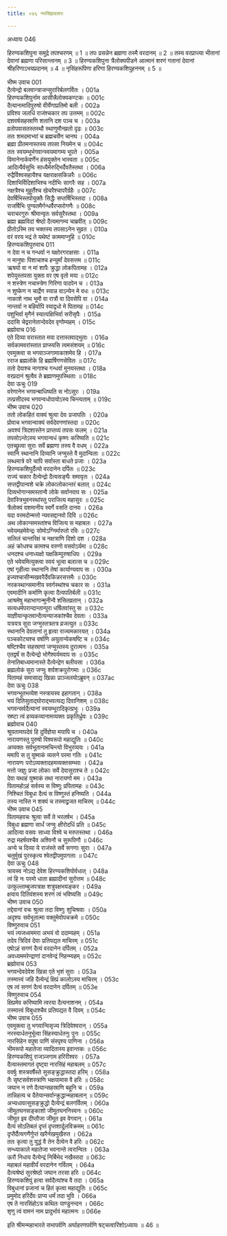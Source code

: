 ```yaml
---
title: ०४६ नरसिंहावतारः

---
```

अध्यायः 046

हिरण्यकशिपुना समुद्रे तपश्चरणम् ॥ 1 ॥ तपः प्रसन्नेन ब्रह्मणा तस्मै वरदानम् ॥ 2 ॥ तस्य वरप्राप्त्या भीतानां देवानां ब्रह्मणा परिसान्त्वनम् ॥ 3 ॥ हिरण्यकशिपुना त्रैलोक्यपीडने आत्मानं शरणं गतानां देवानां श्रीहरिणाऽभयप्रदानम् ॥ 4 ॥ नृसिंहरूपिणा हरिणा हिरण्यकशिपुहननम् ॥ 5 ॥
	
भीष्म उवाच 	001  
दैत्येन्द्रो बलवान्त्राजन्सुरारिर्बलगर्वितः ।	001a  
हिरण्यकशिपुर्नाम आसीत्त्रैलोक्यकण्टकः ॥	001c  
दैत्यानामादिपुरुषो वीर्येणाप्रतिमो बली ।	002a  
प्रविश्य जलधिं राजंश्चकार तप उत्तमम् ॥	002c  
दशवर्षसहस्राणि शतानि दश पञ्च च ।	003a  
व्रतोपवासतस्तस्थौ स्थाणुमौनव्रतो दृढः ॥	003c  
ततः शमदमाभ्यां च ब्रह्मचर्येण चानघ ।	004a  
ब्रह्मा प्रीतमनास्तस्य तपसा नियमेन च ॥	004c  
ततः स्वयम्भूर्भगवान्स्वयमागम्य भूपते ।	005a  
विमानेनार्कवर्णेन हंसयुक्तेन भास्वता ॥	005c  
आदित्यैर्वसुभिः साध्यैर्मरुद्भिर्दैवतैस्तथा ।	006a  
रुद्रैर्विश्वसहायैश्च यक्षराक्षसकिन्नरैः ॥	006c  
दिशाभिर्विदिशाभिश्च नदीभिः सागरैः सह ।	007a  
नक्षत्रैश्च मुहूर्तैश्च खेचरैश्चापरैर्ग्रहैः ॥	007c  
देवर्षिभिस्तपोयुक्तैः सिद्धैः सप्तर्षिभिस्तदा ।	008a  
राजर्षिभिः पुण्यतमैर्गन्धर्वैरप्सरोगणैः ॥	008c  
चराचरगुरुः श्रीमान्वृतः सर्वसुरैस्तथा ।	009a  
ब्रह्मा ब्रह्मविदां श्रेष्ठो दैत्यमागम्य चाब्रवीत् ॥	009c  
प्रीतोऽस्मि तव भक्तस्य तपसाऽनेन सुव्रत ।	010a  
वरं वरय भद्रं ते यथेष्टं काममाप्नुहि ॥	010c  
हिरण्यकशिपुरुवाच 	011  
न देवा न च गन्धर्वा न यक्षोरगराक्षसाः ।	011a  
न मानुषाः पिशाचाश्च हन्युर्मां देवसत्तम ॥	011c  
ऋषयो वा न मां शापैः क्रुद्धा लोकपितामह ।	012a  
शपेयुस्तपसा युक्ता वर एष वृतो मया ॥	012c  
न शस्त्रेण नचास्त्रेण गिरिणा पादपेन च ।	013a  
न शुष्केण न चार्द्रेण स्यान्न वाऽन्येन मे वधः ॥	013c  
नाकाशे नाथ भूमौ वा रात्रौ वा दिवसेपि वा ।	014a  
नान्तर्वा न बहिर्वापि स्याद्वधो मे पितामह ॥	014c  
पशुभिर्वा मृगैर्न स्यात्पक्षिभिर्वा सरीसृपैः ।	015a  
ददासि चेद्वरानेतान्देवदेव वृणोम्यहम् । 	015c  
ब्रह्मोवाच 	016  
एते दिव्या वरास्तात मया दत्तास्तवाद्भुताः  ।	016a  
सर्वकामवरांस्तात प्राप्स्यसि त्वमसंशयम्  ॥ 	016c  
एवमुक्त्वा स भगवाञ्जगामाकाशमेव हि । 	017a  
रराज ब्रह्मलोके हि ब्रह्मर्षिगणसेवितः ॥ 	017c  
ततो देवाश्च नागाश्च गन्धर्वा मुनयस्तथा ।	018a  
वरप्रदानं श्रुत्वैव ते ब्रह्माणमुपस्थिताः ॥ 	018c  
देवा ऊचुः 	019  
वरेणानेन भगवन्बाधिष्यति स नोऽसुरः ।	019a  
तत्प्रसीदस्व भगवन्वधोपायोऽस्य चिन्त्यताम् ॥	019c  
भीष्म उवाच 	020  
ततो लोकहितं वाक्यं श्रुत्वा देवः प्रजापतिः ।	020a  
प्रोवाच भगवान्वाक्यं सर्वदेवगणांस्तदा ॥	020c  
अवश्यं त्रिदशास्तेन प्राप्तव्यं तपसः फलम् ।	021a  
तपसोऽन्तेऽस्य भगवान्वधं कृष्णः करिष्यति ॥	021c  
एतच्छ्रुत्वा सुराः सर्वे ब्रह्मणा तस्य वै वधम् ।	022a  
स्वानि स्थानानि दिव्यानि जग्मुस्ते वै मुदान्विताः ॥	022c  
लब्धमात्रे वरे चापि सर्वास्ता बाधते प्रजाः ।	023a  
हिरण्यकशिपुर्दैत्यो वरदानेन दर्पितः ॥	023c  
राज्यं चकार दैत्येन्द्रो दैत्यसङ्घैः समावृतः ।	024a  
सप्तद्वीपान्वशे चक्रे लोकालोकान्तरं बलात् ॥	024c  
दिव्यभोगान्समस्तान्वै लोके सर्वानवाप सः ।	025a  
देवांस्त्रिभुवनस्थांस्तु पराजित्य महासुरः ॥	025c  
त्रैलोक्यं वशमानीय स्वर्गे वसति दानवः ।	026a  
यदा वरमदोन्मत्तो न्यवसद्दानवो दिवि ॥	026c  
अथ लोकान्समस्तांश्च विजित्य स महाबलः ।	027a  
भवेयमहमेवेन्द्रः सोमोऽग्निर्मारुतो रविः ॥	027c  
सलिलं चान्तरिक्षं च नक्षत्राणि दिशो दश ।	028a  
अहं क्रोधश्च कामश्च वरुणो वसवोऽर्यमा ॥	028c  
धनदश्च धनाध्यक्षो यक्षकिम्पुरुषाधिपः ।	029a  
एते भवेयमित्युक्त्वा स्वयं भूत्वा बलात्स च ॥	029c  
एषां गृहीत्वा स्थानानि तेषां कार्याण्यवाप सः ।	030a  
इज्यश्चासीन्मखवरैर्देवकिन्नरसत्तमैः ॥	030c  
नरकस्थान्समानीय स्वर्गस्थांश्च चकार सः ।	031a  
एवमादीनि कर्माणि कृत्वा दैत्यपतिर्बली ॥	031c  
आश्रमेषु महाभागान्मुनीन्वै शंसितव्रतान् ।	032a  
सत्यधर्मपरान्दान्तान्पुरा धर्षितवांस्तु सः ॥	032c  
याज्ञीयान्कृतवान्दैत्यन्याजकांश्चैव देवताः ।	033a  
यत्रयत्र सुरा जग्मुस्तत्रतत्र व्रजत्युत ॥	033c  
स्थानानि देवतानां तु हृत्वा राज्यमकारयत् ।	034a  
पञ्चकोट्यश्च वर्षाणि अयुतान्येकषष्टि च ॥	034c  
षष्टिश्चैव सहस्राणां जग्मुस्तस्य दुरात्मनः ।	035a  
एतद्वर्षं स दैत्येन्द्रो भोगैश्वर्यमवाप सः ॥	035c  
तेनातिबाध्यमानास्ते दैत्येन्द्रेण बलीयसा ।	036a  
ब्रह्मलोकं सुरा जग्मुः शर्वशक्रपुरोगमाः ॥	036c  
पितामहं समासाद्य खिन्नाः प्राञ्जलयोऽब्रुवन् ॥	037ac  
देवा ऊचुः 	038  
भगवन्भूतभव्येश नस्त्रायस्व इहागतान् ।	038a  
भयं दितिसुताद्घोराद्भवत्यद्य दिवानिशम् ॥	038c  
भगवन्सर्वदैत्यानां स्वयम्भूरादिकृत्प्रभुः ।	039a  
स्रष्टा त्वं हव्यकव्यानामव्यक्तः प्रकृतिर्ध्रुवः ॥	039c  
ब्रह्मोवाच 	040  
श्रूयतामापदेवं हि दुर्विज्ञेया मयापि च ।	040a  
नारायणस्तु पुरुषो विश्वरूपो महाद्युतिः ॥	040c  
अव्यक्तः सर्वभूतानामचिन्त्यो विभुरव्ययः ।	041a  
ममापि स तु युष्माकं व्यसने परमा गतिः ॥	041c  
नारायणः परोऽव्यक्तादहमव्यक्तसम्भवः ।	042a  
मत्तो जज्ञुः प्रजा लोकाः सर्वे देवासुराश्च ते ॥	042c  
देवा यथाहं युष्माकं तथा नारायणो मम ।	043a  
पितामहोऽहं सर्वस्य स विष्णुः प्रपितामहः ॥	043c  
निश्चितं विबुधा दैत्यं स विष्णुस्तं हनिष्यति ।	044a  
तस्य नास्ति न शक्यं च तस्माद्व्रजत माचिरम् ॥	044c  
भीष्म उवाच 	045  
पितामहवचः श्रुत्वा सर्वे ते भरतर्षभ ।	045a  
विबुधा ब्रह्मणा सार्धं जग्मुः क्षीरोदधिं प्रति ॥	045c  
आदित्या वसवः साध्या विश्वे च मरुतस्तथा ।	046a  
रुद्रा महर्षयश्चैव अश्विनौ च सुरूपिणौ ॥	046c  
अन्ये च दिव्या ये राजंस्ते सर्वे सगणाः सुराः ।	047a  
चतुर्मुखं पुरस्कृत्य श्वेतद्वीपमुपागताः ॥	047c  
देवा ऊचुः 	048  
त्रायस्व नोऽद्य देवेश हिरण्यकशिपोर्वधात् ।	048a  
त्वं हि नः परमो धाता ब्रह्मादीनां सुरोत्तम ॥	048c  
उत्फुल्लाम्बुजपत्राक्ष शत्रुपक्षभयङ्कर ।	049a  
क्षयाय दितिवंशस्य शरणं त्वं भविष्यसि ॥	049c  
भीष्ण उवाच 	050  
तद्देवानां वचः श्रुत्वा तदा विष्णुः शुचिश्रवाः ।	050a  
अदृश्यः सर्वभूतात्मा वक्तुमेवोपचक्रमे ॥	050c  
विष्णुरुवाच 	051  
भयं त्यजध्वममरा अभयं वो ददाम्यहम् ।	051a  
तदेव त्रिदिवं देवाः प्रतिपद्यत माचिरम् ॥	051c  
एषोऽहं सगणं दैत्यं वरदानेन दर्पितम् ।	052a  
अवध्यममरेन्द्राणां दानवेन्द्रं निहन्म्यहम् ॥ 	052c  
ब्रह्मोवाच 	053  
भगवन्देवदेवेश खिन्ना एते भृशं सुराः ।	053a  
तस्मात्त्वं जहि दैत्येन्द्रं क्षिप्रं कालोऽस्य माचिरम् ।	053c  
एष त्वं सगणं दैत्यं वरदानेन दर्पितम् ॥	053e  
विष्णुरुवाच 	054  
क्षिप्रमेव करिष्यामि त्वरया दैत्यनाशनम् ।	054a  
तस्मात्त्वं विबुधाश्चैव प्रतिपद्यत वै दिवम् ॥	054c  
भीष्म उवाच 	055  
एवमुक्त्वा तु भगवान्विसृज्य त्रिदिवेश्वरान् ।	055a  
नरस्यार्धतनुर्भूत्वा सिंहस्यार्धतनुः पुनः ॥	055c  
नारसिंहेन वपुषा पाणिं संस्पृश्य पाणिना ।	056a  
भीमरूपो महातेजा व्यादितास्य इवान्तकः ॥	056c  
हिरण्यकशिपुं राजञ्जगाम हरिरीश्वरः ।	057a  
दैत्यास्तमागतं दृष्ट्वा नारसिंहं महाबलम् ॥	057c  
ववर्षुः शस्त्रवर्षैस्ते सुसङ्क्रुद्धास्तदा हरिम् ।	058a  
तैः सृष्टसर्वशस्त्राणि भक्षयामास वै हरिः ॥	058c  
जघान न रणे दैत्यान्सहस्राणि बहूनि च ।	059a  
तान्निहत्य च दैतेयान्सर्वान्क्रुद्धान्महाबलान् ॥	059c  
अभ्यधावत्सुसङ्क्रुद्धो दैत्येन्द्रं बलगर्वितम् ।	060a  
जीमूतघनसङ्काशो जीमूतघननिस्वनः ॥	060c  
जीमूत इव दीप्तौजा जीमूत इव वेगवान् ।	061a  
दैत्यं सोऽतिबलं दृप्तं दृप्तशार्दूलविक्रमम् ॥	061c  
दृप्तैर्दैत्यगणैर्गुप्तं खरैर्नखमुखैरुत ।	062a  
ततः कृत्वा तु युद्धं वै तेन दैत्येन वै हरिः ॥	062c  
सन्ध्याकाले महातेजा भवनान्ते त्वरान्वितः ।	063a  
ऊरौ निधाय दैत्येन्द्रं निर्बिभेद नखैस्तदा ॥	063c  
महाबलं महावीर्यं वरदानेन गर्वितम् ।	064a  
दैत्यश्रेष्ठं सुरश्रेष्ठो जघान तरसा हरिः ॥	064c  
हिरण्यकशिपुं हत्वा सर्वदैत्यांश्च वै तदा ।	065a  
विबुधानां प्रजानां च हितं कृत्वा महाद्युतिः ॥	065c  
प्रमुमोद हरिर्देवः प्राप्य धर्मं तदा भुवि ।	066a  
एष ते नारसिंहोऽत्र कथितः पाण्डुनन्दन ।	066c  
शृणु त्वं वामनं नाम प्रादुर्भावं महात्मनः ॥ 	066e  

इति श्रीमन्महाभारते सभापर्वणि अर्घाहरणपर्वणि षट्चत्वारिंशोऽध्यायः ॥ 46 ॥